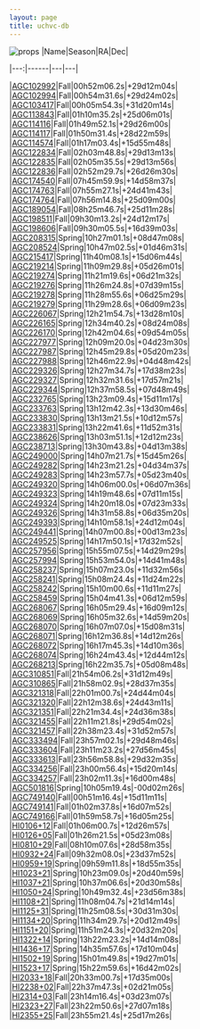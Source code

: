 ```yaml
---
layout: page
title: uchvc-db
--- 
```

![props](props.png)
|Name|Season|RA|Dec|

|---:|------|---|---|

|[AGC102992](agc102992)|Fall|00h52m06.2s|+29d12m04s|
|[AGC102994](agc102994)|Fall|00h54m31.6s|+29d24m02s|
|[AGC103417](agc103417)|Fall|00h05m54.3s|+31d20m14s|
|[AGC113843](agc113843)|Fall|01h10m35.2s|+25d06m01s|
|[AGC114116](agc114116)|Fall|01h49m52.1s|+29d26m00s|
|[AGC114117](agc114117)|Fall|01h50m31.4s|+28d22m59s|
|[AGC114574](agc114574)|Fall|01h17m03.4s|+15d55m48s|
|[AGC122834](agc122834)|Fall|02h03m48.8s|+29d13m13s|
|[AGC122835](agc122835)|Fall|02h05m35.5s|+29d13m56s|
|[AGC122836](agc122836)|Fall|02h52m29.7s|+26d26m30s|
|[AGC174540](agc174540)|Fall|07h45m59.9s|+14d58m37s|
|[AGC174763](agc174763)|Fall|07h55m27.1s|+24d41m43s|
|[AGC174764](agc174764)|Fall|07h56m14.8s|+25d09m00s|
|[AGC189054](agc189054)|Fall|08h25m46.7s|+25d11m28s|
|[AGC198511](agc198511)|Fall|09h30m13.2s|+24d12m17s|
|[AGC198606](agc198606)|Fall|09h30m05.5s|+16d39m03s|
|[AGC208315](agc208315)|Spring|10h27m01.1s|+08d47m08s|
|[AGC208524](agc208524)|Spring|10h47m02.5s|+01d46m31s|
|[AGC215417](agc215417)|Spring|11h40m08.1s|+15d06m44s|
|[AGC219214](agc219214)|Spring|11h09m29.8s|+05d26m01s|
|[AGC219274](agc219274)|Spring|11h21m19.6s|+06d21m32s|
|[AGC219276](agc219276)|Spring|11h26m24.8s|+07d39m15s|
|[AGC219278](agc219278)|Spring|11h28m55.6s|+06d25m29s|
|[AGC219279](agc219279)|Spring|11h29m28.6s|+06d09m23s|
|[AGC226067](agc226067)|Spring|12h21m54.7s|+13d28m10s|
|[AGC226165](agc226165)|Spring|12h34m40.2s|+08d24m08s|
|[AGC226170](agc226170)|Spring|12h42m04.6s|+09d54m05s|
|[AGC227977](agc227977)|Spring|12h09m20.0s|+04d23m30s|
|[AGC227987](agc227987)|Spring|12h45m29.8s|+05d20m23s|
|[AGC227988](agc227988)|Spring|12h46m22.9s|+04d48m42s|
|[AGC229326](agc229326)|Spring|12h27m34.7s|+17d38m23s|
|[AGC229327](agc229327)|Spring|12h32m31.6s|+17d57m21s|
|[AGC229344](agc229344)|Spring|12h37m58.5s|+07d48m49s|
|[AGC232765](agc232765)|Spring|13h23m09.4s|+15d11m17s|
|[AGC233763](agc233763)|Spring|13h12m42.3s|+13d30m46s|
|[AGC233830](agc233830)|Spring|13h13m21.5s|+10d12m57s|
|[AGC233831](agc233831)|Spring|13h22m41.6s|+11d52m31s|
|[AGC238626](agc238626)|Spring|13h03m51.1s|+12d12m23s|
|[AGC238713](agc238713)|Spring|13h30m43.8s|+04d13m38s|
|[AGC249000](agc249000)|Spring|14h07m21.7s|+15d45m26s|
|[AGC249282](agc249282)|Spring|14h23m21.2s|+04d34m37s|
|[AGC249283](agc249283)|Spring|14h23m57.7s|+05d23m40s|
|[AGC249320](agc249320)|Spring|14h06m00.0s|+06d07m36s|
|[AGC249323](agc249323)|Spring|14h19m48.6s|+07d11m15s|
|[AGC249324](agc249324)|Spring|14h20m18.0s|+07d23m33s|
|[AGC249326](agc249326)|Spring|14h31m58.8s|+06d35m20s|
|[AGC249393](agc249393)|Spring|14h10m58.1s|+24d12m04s|
|[AGC249441](agc249441)|Spring|14h07m00.8s|+00d13m23s|
|[AGC249525](agc249525)|Spring|14h17m50.1s|+17d32m52s|
|[AGC257956](agc257956)|Spring|15h55m07.5s|+14d29m29s|
|[AGC257994](agc257994)|Spring|15h53m54.0s|+14d41m48s|
|[AGC258237](agc258237)|Spring|15h07m23.0s|+11d32m56s|
|[AGC258241](agc258241)|Spring|15h08m24.4s|+11d24m22s|
|[AGC258242](agc258242)|Spring|15h10m00.6s|+11d11m27s|
|[AGC258459](agc258459)|Spring|15h04m41.3s|+06d12m59s|
|[AGC268067](agc268067)|Spring|16h05m29.4s|+16d09m12s|
|[AGC268069](agc268069)|Spring|16h05m32.6s|+14d59m20s|
|[AGC268070](agc268070)|Spring|16h07m07.0s|+15d08m31s|
|[AGC268071](agc268071)|Spring|16h12m36.8s|+14d12m26s|
|[AGC268072](agc268072)|Spring|16h17m45.3s|+14d10m36s|
|[AGC268074](agc268074)|Spring|16h24m43.4s|+12d44m12s|
|[AGC268213](agc268213)|Spring|16h22m35.7s|+05d08m48s|
|[AGC310851](agc310851)|Fall|21h54m06.2s|+31d12m49s|
|[AGC310865](agc310865)|Fall|21h58m02.9s|+28d37m35s|
|[AGC321318](agc321318)|Fall|22h01m00.7s|+24d44m04s|
|[AGC321320](agc321320)|Fall|22h12m38.6s|+24d43m11s|
|[AGC321351](agc321351)|Fall|22h21m34.4s|+24d36m38s|
|[AGC321455](agc321455)|Fall|22h11m21.8s|+29d54m02s|
|[AGC321457](agc321457)|Fall|22h38m23.4s|+31d52m57s|
|[AGC333494](agc333494)|Fall|23h57m02.1s|+29d48m46s|
|[AGC333604](agc333604)|Fall|23h11m23.2s|+27d56m45s|
|[AGC333613](agc333613)|Fall|23h56m58.8s|+29d32m35s|
|[AGC334256](agc334256)|Fall|23h00m56.4s|+15d20m14s|
|[AGC334257](agc334257)|Fall|23h02m11.3s|+16d00m48s|
|[AGC501816](agc501816)|Spring|10h05m19.4s|-00d02m26s|
|[AGC749140](agc749140)|Fall|00h51m16.4s|+15d11m11s|
|[AGC749141](agc749141)|Fall|01h02m37.8s|+16d07m52s|
|[AGC749166](agc749166)|Fall|01h59m58.7s|+16d05m25s|
|[HI0106+12](hi0106+12)|Fall|01h06m00.7s|+12d26m57s|
|[HI0126+05](hi0126+05)|Fall|01h26m21.5s|+05d23m08s|
|[HI0810+29](hi0810+29)|Fall|08h10m07.6s|+28d58m35s|
|[HI0932+24](hi0932+24)|Fall|09h32m08.0s|+23d37m52s|
|[HI0959+19](hi0959+19)|Spring|09h59m11.8s|+18d55m35s|
|[HI1023+21](hi1023+21)|Spring|10h23m09.0s|+20d40m59s|
|[HI1037+21](hi1037+21)|Spring|10h37m06.6s|+20d30m58s|
|[HI1050+24](hi1050+24)|Spring|10h49m32.4s|+23d56m38s|
|[HI1108+21](hi1108+21)|Spring|11h08m04.7s|+21d14m14s|
|[HI1125+31](hi1125+31)|Spring|11h25m08.5s|+30d31m30s|
|[HI1134+20](hi1134+20)|Spring|11h34m29.7s|+20d12m49s|
|[HI1151+20](hi1151+20)|Spring|11h51m24.3s|+20d32m20s|
|[HI1322+14](hi1322+14)|Spring|13h22m23.2s|+14d14m08s|
|[HI1436+17](hi1436+17)|Spring|14h35m57.6s|+17d10m04s|
|[HI1502+19](hi1502+19)|Spring|15h01m49.8s|+19d27m01s|
|[HI1523+17](hi1523+17)|Spring|15h22m59.6s|+16d42m02s|
|[HI2033+18](hi2033+18)|Fall|20h33m00.7s|+17d35m00s|
|[HI2238+02](hi2238+02)|Fall|22h37m47.3s|+02d21m05s|
|[HI2314+03](hi2314+03)|Fall|23h14m16.4s|+03d23m07s|
|[HI2323+27](hi2323+27)|Fall|23h22m50.6s|+27d07m18s|
|[HI2355+25](hi2355+25)|Fall|23h55m21.4s|+25d17m26s|
